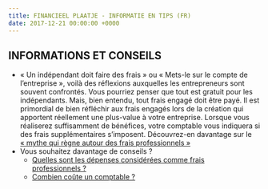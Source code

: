 ```yaml
---
title: FINANCIEEL PLAATJE - INFORMATIE EN TIPS (FR)
date: 2017-12-21 00:00:00 +0000
---
```

## INFORMATIONS ET CONSEILS

* « Un indépendant doit faire des frais » ou « Mets-le sur le compte de l’entreprise », voilà des réflexions auxquelles les entrepreneurs sont souvent confrontés. Vous pourriez penser que tout est gratuit pour les indépendants. Mais, bien entendu, tout frais engagé doit être payé. Il est primordial de bien réfléchir aux frais engagés lors de la création qui apportent réellement une plus-value à votre entreprise. Lorsque vous réaliserez suffisamment de bénéfices, votre comptable vous indiquera si des frais supplémentaires s’imposent. Découvrez-en davantage sur le [« mythe qui règne autour des frais professionnels »](http://blog.xerius.be/debutant/frais-professionnels-deductibles-deconstruction-du-mythe) 
* Vous souhaitez davantage de conseils ?
  * [Quelles sont les dépenses considérées comme frais professionnels ?](https://blog.xerius.be/debutant/frais-deduire-independant)
  * [Combien coûte un comptable ?](https://blog.xerius.be/debutant/combien-coute-un-comptable)